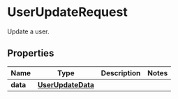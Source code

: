 

# UserUpdateRequest

Update a user.

## Properties

Name | Type | Description | Notes
------------ | ------------- | ------------- | -------------
**data** | [**UserUpdateData**](UserUpdateData.md) |  | 



